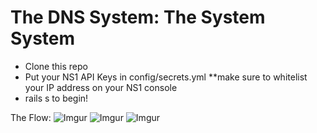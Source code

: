 # The DNS System: The System System
* Clone this repo
* Put your NS1 API Keys in config/secrets.yml **make sure to whitelist your IP address on your NS1 console 
* rails s to begin! 

The Flow: 
![Imgur](https://i.imgur.com/cHI28M6.png)
![Imgur](https://i.imgur.com/NxdquLx.png)
![Imgur](https://i.imgur.com/1GlDJn9.png)

